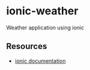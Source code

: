 # ionic-weather
Weather application using ionic

## Resources
- [ionic documentation](https://ionicframework.com/docs/)
